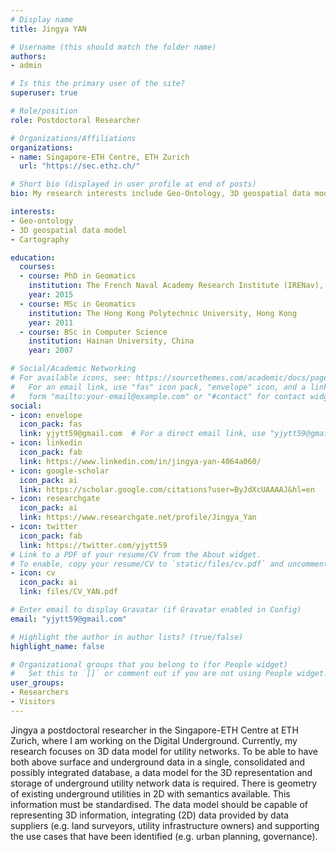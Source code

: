 ```yaml
---
# Display name
title: Jingya YAN

# Username (this should match the folder name)
authors:
- admin

# Is this the primary user of the site?
superuser: true

# Role/position
role: Postdoctoral Researcher

# Organizations/Affiliations
organizations:
- name: Singapore-ETH Centre, ETH Zurich
  url: "https://sec.ethz.ch/"

# Short bio (displayed in user profile at end of posts)
bio: My research interests include Geo-Ontology, 3D geospatial data model, geospatial data management, cartography.

interests:
- Geo-ontology
- 3D geospatial data model
- Cartography

education:
  courses:
  - course: PhD in Geomatics
    institution: The French Naval Academy Research Institute (IRENav), France
    year: 2015
  - course: MSc in Geomatics
    institution: The Hong Kong Polytechnic University, Hong Kong
    year: 2011
  - course: BSc in Computer Science
    institution: Hainan University, China
    year: 2007

# Social/Academic Networking
# For available icons, see: https://sourcethemes.com/academic/docs/page-builder/#icons
#   For an email link, use "fas" icon pack, "envelope" icon, and a link in the
#   form "mailto:your-email@example.com" or "#contact" for contact widget.
social:
- icon: envelope
  icon_pack: fas
  link: yjytt59@gmail.com  # For a direct email link, use "yjytt59@gmail.com".
- icon: linkedin
  icon_pack: fab
  link: https://www.linkedin.com/in/jingya-yan-4064a060/
- icon: google-scholar
  icon_pack: ai
  link: https://scholar.google.com/citations?user=ByJdXcUAAAAJ&hl=en
- icon: researchgate
  icon_pack: ai
  link: https://www.researchgate.net/profile/Jingya_Yan
- icon: twitter
  icon_pack: fab
  link: https://twitter.com/yjytt59  
# Link to a PDF of your resume/CV from the About widget.
# To enable, copy your resume/CV to `static/files/cv.pdf` and uncomment the lines below.
- icon: cv
  icon_pack: ai
  link: files/CV_YAN.pdf

# Enter email to display Gravatar (if Gravatar enabled in Config)
email: "yjytt59@gmail.com"

# Highlight the author in author lists? (true/false)
highlight_name: false

# Organizational groups that you belong to (for People widget)
#   Set this to `[]` or comment out if you are not using People widget.
user_groups:
- Researchers
- Visitors
---
```


Jingya a postdoctoral researcher in the Singapore-ETH Centre at ETH Zurich, where I am working on the Digital Underground. Currently, my research focuses on 3D data model for utility networks. To be able to have both above surface and underground data in a single, consolidated and possibly integrated database, a data model for the 3D representation and storage of underground utility network data is required. There is geometry of existing underground utilities in 2D with semantics available. This information must be standardised. The data model should be capable of representing 3D information, integrating (2D) data provided by data suppliers (e.g. land surveyors, utility infrastructure owners) and supporting the use cases that have been identified (e.g. urban planning, governance).
